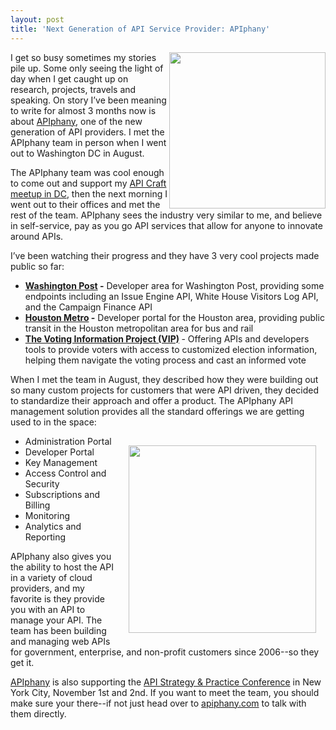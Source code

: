 ```yaml
---
layout: post
title: 'Next Generation of API Service Provider: APIphany'
---
```

<p><a title="APIPhany" href="http://www.apiphany.com/"><img src="https://s3.amazonaws.com/kinlane-productions/api-service-providers/apiphany/APIphany-Logo.png" alt="" width="250" align="right" /></a></p>
<p>I get so busy sometimes my stories pile up. Some only seeing the light of day when I get caught up on research, projects, travels and speaking. On story I&rsquo;ve been meaning to write for almost 3 months now is about <a title="APIPhany" href="http://www.apiphany.com/">APIphany</a>, one of the new generation of API providers.  I met the APIphany team in person when I went out to Washington DC in August.</p>
<p>The APIphany team was cool enough to come out and support my <a title="API Craft Washington DC" href="/2012/08/18/api-craft-washington-dc/">API Craft meetup in DC</a>, then the next morning I went out to their offices and met the rest of the team.  APIphany sees the industry very similar to me, and believe in self-service, pay as you go API services that allow for anyone to innovate around APIs.</p>
<p>I&rsquo;ve been watching their progress and they have 3 very cool projects made public so far:</p>
<ul class="mainlist">
<li><strong><a href="http://developer.washingtonpost.com/">Washington Post</a> -</strong> Developer area for Washington Post, providing some endpoints including an Issue Engine API, White House Visitors Log API,  and the Campaign Finance API</li>
<li><strong><a href="http://developer.ridemetro.apiphany.com/">Houston Metro</a> -</strong> Developer portal for the Houston area, providing public transit in the Houston metropolitan area for bus and rail</li>
<li><strong><a href="http://developer.votinginfoproject.org/">The Voting Information Project (VIP)</a> </strong>- Offering APIs and developers tools to provide voters with access to customized election information, helping them navigate the voting process and cast an informed vote</li>
</ul>
<p>When I met the team in August, they described how they were building out so many custom projects for customers that were API driven, they decided to standardize their approach and offer a product.  The APIphany API management solution provides all the standard offerings we are getting used to in the space:</p>
<p><img style="padding: 15px;" src="https://s3.amazonaws.com/kinlane-productions/api-service-providers/apiphany/apiphany-team.jpg" alt="" width="300" align="right" /></p>
<ul class="mainlist">
<li>Administration Portal</li>
<li>Developer Portal</li>
<li>Key Management</li>
<li>Access Control and Security</li>
<li>Subscriptions and Billing</li>
<li>Monitoring</li>
<li>Analytics and Reporting</li>
</ul>
<p>APIphany also gives you the ability to host the API in a variety of cloud providers, and my favorite is they provide you with an API to manage your API.  The team has been building and managing web APIs for government, enterprise, and non-profit customers since 2006--so they get it.</p>
<p><a href="http://www.apiphany.com/">APIphany</a> is also supporting the <a href="http://www.apistrategyconference.com/">API Strategy &amp; Practice Conference</a> in New York City, November 1st and 2nd.  If you want to meet the team, you should make sure your there--if not just head over to <a title="apiphany.com" href="http://apiphany.com">apiphany.com</a> to talk with them directly.</p>